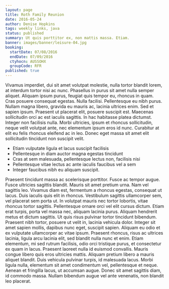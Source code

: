 ```yaml
---
layout: page
title: Roth Family Reunion
date: 2016-05-24
author: Denise Hopkins
tags: weekly links, java
status: published
summary: Ut quis porttitor ex, non mattis massa. Etiam.
banner: images/banner/leisure-04.jpg
booking:
  startDate: 07/08/2016
  endDate: 07/09/2016
  ctyhocn: AUSSOHX
  groupCode: RFR
published: true
---
```

Vivamus imperdiet, dui sit amet volutpat molestie, nulla tortor blandit lorem, at interdum tortor nisi ac nunc. Phasellus in purus sit amet nulla semper aliquet. Aliquam ipsum purus, feugiat quis tempor eu, rhoncus in quam. Cras posuere consequat egestas. Nulla facilisi. Pellentesque eu nibh purus. Nullam magna libero, gravida eu mauris ac, lacinia ultrices enim. Sed et sapien ipsum. Praesent ut placerat elit, posuere suscipit est. Maecenas sollicitudin orci ac est iaculis sagittis. In hac habitasse platea dictumst. Integer non facilisis nulla. Morbi ultricies, ipsum et rhoncus sollicitudin, neque velit volutpat ante, nec elementum ipsum eros id nunc. Curabitur at elit eu felis rhoncus eleifend ac in leo. Donec eget massa sit amet elit sollicitudin tincidunt non suscipit velit.

* Etiam vulputate ligula et lacus suscipit facilisis
* Pellentesque in diam auctor magna egestas tincidunt
* Cras at sem malesuada, pellentesque lectus non, facilisis nisi
* Pellentesque vitae lectus ac ante iaculis faucibus vel a sem
* Integer faucibus nibh eu aliquam suscipit.

Praesent tincidunt massa ac scelerisque porttitor. Fusce ac tempor augue. Fusce ultricies sagittis blandit. Mauris sit amet pretium urna. Nam vel sagittis leo. Vivamus diam est, fermentum a rhoncus egestas, consequat ut lacus. Duis iaculis quis elit in rhoncus. Vestibulum sagittis ullamcorper sem, vel placerat sem porta ut. In volutpat mauris nec tortor lobortis, vitae rhoncus tortor sagittis. Pellentesque ornare orci vel elit cursus dictum. Etiam erat turpis, porta vel massa nec, aliquam lacinia purus.
Aliquam hendrerit metus et dictum sagittis. Ut quis risus pulvinar tortor tincidunt bibendum. Praesent nibh tortor, posuere ut velit in, lacinia vehicula dolor. Integer sit amet sapien mollis, dapibus nunc eget, suscipit sapien. Aliquam eu odio et ex vulputate ullamcorper ac vitae ipsum. Praesent rhoncus, risus ac ultrices lacinia, ligula arcu lacinia elit, sed blandit nulla nunc et enim. Etiam elementum, mi sed rutrum facilisis, odio orci tristique purus, et consectetur ex quam in lacus. Praesent laoreet nulla id euismod convallis. Mauris congue libero quis eros ultricies mattis. Aliquam pretium libero a mauris aliquet blandit. Duis vehicula pulvinar turpis, id malesuada lacus. Morbi ligula nulla, elementum sit amet condimentum vel, pellentesque et neque. Aenean et fringilla lacus, ut accumsan augue. Donec sit amet sagittis diam, id commodo massa. Nullam bibendum augue vel ante venenatis, non blandit leo placerat.

